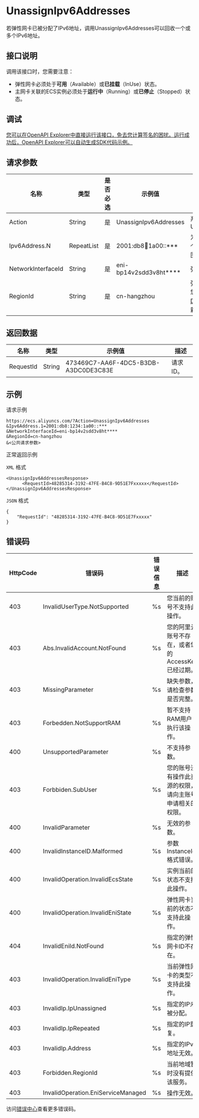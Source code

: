 # UnassignIpv6Addresses

若弹性网卡已被分配了IPv6地址，调用UnassignIpv6Addresses可以回收一个或多个IPv6地址。

## 接口说明

调用该接口时，您需要注意：

-   弹性网卡必须处于**可用**（Available）或**已挂载**（InUse）状态。
-   主网卡关联的ECS实例必须处于**运行中**（Running）或**已停止**（Stopped）状态。

## 调试

[您可以在OpenAPI Explorer中直接运行该接口，免去您计算签名的困扰。运行成功后，OpenAPI Explorer可以自动生成SDK代码示例。](https://api.aliyun.com/#product=Ecs&api=UnassignIpv6Addresses&type=RPC&version=2014-05-26)

## 请求参数

|名称|类型|是否必选|示例值|描述|
|--|--|----|---|--|
|Action|String|是|UnassignIpv6Addresses|系统规定参数。取值：UnassignIpv6Addresses |
|Ipv6Address.N|RepeatList|是|2001:db8:1234:1a00::\*\*\*|为弹性网卡指定一个或多个IPv6地址。N的取值范围仅支持1。 |
|NetworkInterfaceId|String|是|eni-bp14v2sdd3v8ht\*\*\*\*|弹性网卡ID。 |
|RegionId|String|是|cn-hangzhou|弹性网卡所在地域的ID。您可以调用[DescribeRegions](~~25609~~)查看最新的阿里云地域列表。 |

## 返回数据

|名称|类型|示例值|描述|
|--|--|---|--|
|RequestId|String|473469C7-AA6F-4DC5-B3DB-A3DC0DE3C83E|请求ID。 |

## 示例

请求示例

```
https://ecs.aliyuncs.com/?Action=UnassignIpv6Addresses
&Ipv6Address.1=2001:db8:1234:1a00::***
&NetworkInterfaceId=eni-bp14v2sdd3v8ht****
&RegionId=cn-hangzhou
&<公共请求参数>
```

正常返回示例

`XML` 格式

```
<UnassignIpv6AddressesResponse>
      <RequestId>48285314-3192-47FE-B4C8-9D51E7Fxxxxx</RequestId>
</UnassignIpv6AddressesResponse>
```

`JSON` 格式

```
{
    "RequestId": "48285314-3192-47FE-B4C8-9D51E7Fxxxxx"
}
```

## 错误码

|HttpCode|错误码|错误信息|描述|
|--------|---|----|--|
|403|InvalidUserType.NotSupported|%s|您当前的账号不支持此操作。|
|403|Abs.InvalidAccount.NotFound|%s|您的阿里云账号不存在，或者您的AccessKey已经过期。|
|403|MissingParameter|%s|缺失参数，请检查参数是否完整。|
|403|Forbedden.NotSupportRAM|%s|暂不支持RAM用户执行该操作。|
|400|UnsupportedParameter|%s|不支持参数。|
|403|Forbbiden.SubUser|%s|您的账号没有操作此资源的权限，请向主账号申请相关的权限。|
|400|InvalidParameter|%s|无效的参数。|
|400|InvalidInstanceID.Malformed|%s|参数InstanceId格式错误。|
|400|InvalidOperation.InvalidEcsState|%s|实例当前的状态不支持此操作。|
|400|InvalidOperation.InvalidEniState|%s|弹性网卡当前的状态不支持此操作。|
|404|InvalidEniId.NotFound|%s|指定的弹性网卡ID不存在。|
|403|InvalidOperation.InvalidEniType|%s|当前弹性网卡的类型不支持此操作。|
|403|InvalidIp.IpUnassigned|%s|指定的IP未被分配。|
|403|InvalidIp.IpRepeated|%s|指定的IP重复。|
|403|InvalidIp.Address|%s|指定的IPv6地址无效。|
|403|Forbidden.RegionId|%s|当前地域暂时没有提供该服务。|
|403|InvalidOperation.EniServiceManaged|%s|操作无效。|

访问[错误中心](https://error-center.alibabacloud.com/status/product/Ecs)查看更多错误码。

